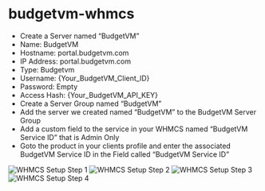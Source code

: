 # budgetvm-whmcs

* Create a Server named “BudgetVM”
 * Name: BudgetVM
 * Hostname: portal.budgetvm.com
 * IP Address: portal.budgetvm.com
 * Type: Budgetvm
 * Username: {Your_BudgetVM_Client_ID}
 * Password: Empty
 * Access Hash: {Your_BudgetVM_API_KEY}
* Create a Server Group named “BudgetVM”
 * Add the server we created named “BudgetVM” to the BudgetVM Server Group
* Add a custom field to the service in your WHMCS named “BudgetVM Service ID” that is Admin Only
* Goto the product in your clients profile and enter the associated BudgetVM Service ID in the Field called “BudgetVM Service ID”

![WHMCS Setup Step 1](docs/setup1.png)
![WHMCS Setup Step 2](docs/setup2.png)
![WHMCS Setup Step 3](docs/setup3.png)
![WHMCS Setup Step 4](docs/setup4.png)
